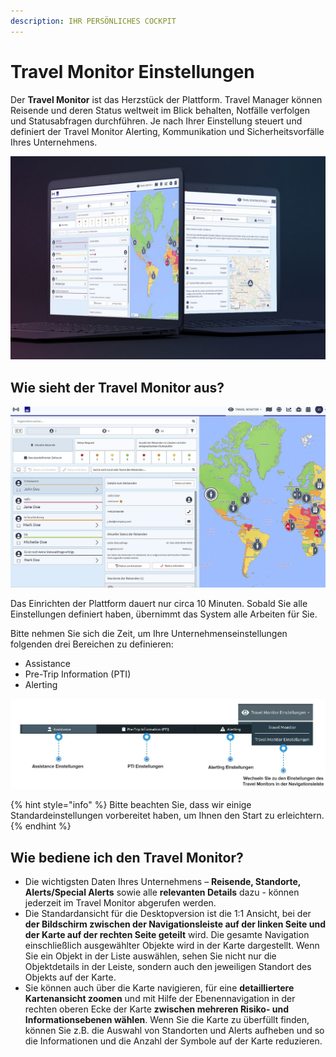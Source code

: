 ```yaml
---
description: IHR PERSÖNLICHES COCKPIT
---
```


# Travel Monitor Einstellungen

Der **Travel Monitor** ist das Herzstück der Plattform. Travel Manager können Reisende und deren Status weltweit im Blick behalten, Notfälle verfolgen und Statusabfragen durchführen. Je nach Ihrer Einstellung steuert und definiert der Travel Monitor Alerting, Kommunikation und Sicherheitsvorfälle Ihres Unternehmens.

![](../../.gitbook/assets/travel-monitor-cover%20%284%29.JPG)

## Wie sieht der Travel Monitor aus?

![](../../.gitbook/assets/tm_img01%20%285%29.jpg)

Das Einrichten der Plattform dauert nur circa 10 Minuten. Sobald Sie alle Einstellungen definiert haben, übernimmt das System alle Arbeiten für Sie.

Bitte nehmen Sie sich die Zeit, um Ihre Unternehmenseinstellungen folgenden drei Bereichen zu definieren:

* Assistance
* Pre-Trip Information \(PTI\)
* Alerting

![](../../.gitbook/assets/tm-img1.JPG)

{% hint style="info" %}
Bitte beachten Sie, dass wir einige Standardeinstellungen vorbereitet haben, um Ihnen den Start zu erleichtern.
{% endhint %}

## Wie bediene ich den Travel Monitor?

* Die wichtigsten Daten Ihres Unternehmens – **Reisende, Standorte, Alerts/Special Alerts** sowie alle **relevanten Details** dazu - können jederzeit im Travel Monitor abgerufen werden. 
* Die Standardansicht für die Desktopversion ist die 1:1 Ansicht, bei der **der Bildschirm zwischen der Navigationsleiste auf der linken Seite und der Karte auf der rechten Seite geteilt** wird. Die gesamte Navigation einschließlich ausgewählter Objekte wird in der Karte dargestellt. Wenn Sie ein Objekt in der Liste auswählen, sehen Sie nicht nur die Objektdetails in der Leiste, sondern auch den jeweiligen Standort des Objekts auf der Karte. 
* Sie können auch über die Karte navigieren, für eine **detailliertere Kartenansicht zoomen** und mit Hilfe der Ebenennavigation in der rechten oberen Ecke der Karte **zwischen mehreren Risiko- und Informationsebenen wählen**. Wenn Sie die Karte zu überfüllt finden, können Sie z.B. die Auswahl von Standorten und Alerts aufheben und so die Informationen und die Anzahl der Symbole auf der Karte reduzieren.



